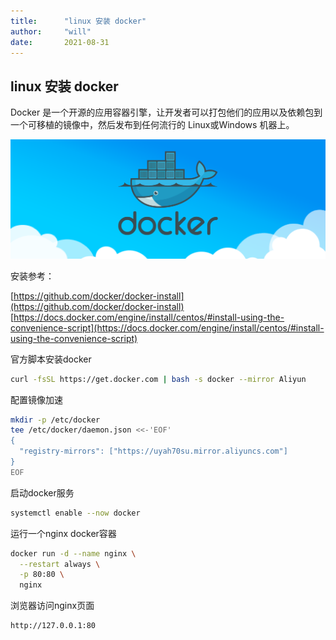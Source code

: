 ```yaml
---
title:      "linux 安装 docker"
author:     "will"
date:       2021-08-31
---
```


## linux 安装 docker

Docker 是一个开源的应用容器引擎，让开发者可以打包他们的应用以及依赖包到一个可移植的镜像中，然后发布到任何流行的 Linux或Windows 机器上。

![](docker.png)

安装参考：

[https://github.com/docker/docker-install](https://github.com/docker/docker-install)
[https://docs.docker.com/engine/install/centos/#install-using-the-convenience-script](https://docs.docker.com/engine/install/centos/#install-using-the-convenience-script)

官方脚本安装docker

```bash
curl -fsSL https://get.docker.com | bash -s docker --mirror Aliyun
```

配置镜像加速
```bash
mkdir -p /etc/docker
tee /etc/docker/daemon.json <<-'EOF'
{
  "registry-mirrors": ["https://uyah70su.mirror.aliyuncs.com"]
}
EOF
```

启动docker服务
```bash
systemctl enable --now docker
```

运行一个nginx docker容器
```bash
docker run -d --name nginx \
  --restart always \
  -p 80:80 \
  nginx
```

浏览器访问nginx页面
```bash
http://127.0.0.1:80
```
